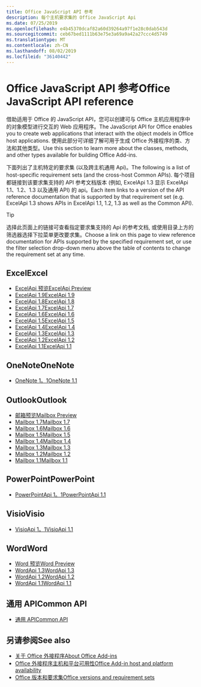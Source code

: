 ```yaml
---
title: Office JavaScript API 参考
description: 每个主机要求集的 Office JavaScript Api
ms.date: 07/25/2019
ms.openlocfilehash: e4b45370dcaf82a60d39264a97f1e28c0dab543d
ms.sourcegitcommit: ceb67bed1111b63e75e3a69a9a42a27ccc4d5749
ms.translationtype: MT
ms.contentlocale: zh-CN
ms.lasthandoff: 08/02/2019
ms.locfileid: "36140442"
---
```

# <a name="office-javascript-api-reference"></a><span data-ttu-id="d2fab-103">Office JavaScript API 参考</span><span class="sxs-lookup"><span data-stu-id="d2fab-103">Office JavaScript API reference</span></span>

<span data-ttu-id="d2fab-104">借助适用于 Office 的 JavaScript API，您可以创建可与 Office 主机应用程序中的对象模型进行交互的 Web 应用程序。</span><span class="sxs-lookup"><span data-stu-id="d2fab-104">The JavaScript API for Office enables you to create web applications that interact with the object models in Office host applications.</span></span> <span data-ttu-id="d2fab-105">使用此部分可详细了解可用于生成 Office 外接程序的类、方法和其他类型。</span><span class="sxs-lookup"><span data-stu-id="d2fab-105">Use this section to learn more about the classes, methods, and other types available for building Office Add-ins.</span></span>

<span data-ttu-id="d2fab-106">下面列出了主机特定的要求集 (以及跨主机通用 Api)。</span><span class="sxs-lookup"><span data-stu-id="d2fab-106">The following is a list of host-specific requirement sets (and the cross-host Common APIs).</span></span> <span data-ttu-id="d2fab-107">每个项目都链接到该要求集支持的 API 参考文档版本 (例如, ExcelApi 1.3 显示 ExcelApi 1.1、1.2、1.3 以及通用 API) 的 api。</span><span class="sxs-lookup"><span data-stu-id="d2fab-107">Each item links to a version of the API reference documentation that is supported by that requirement set (e.g. ExcelApi 1.3 shows APIs in ExcelApi 1.1, 1.2, 1.3 as well as the Common API).</span></span>

> [!TIP]
> <span data-ttu-id="d2fab-108">选择此页面上的链接可查看指定要求集支持的 Api 的参考文档, 或使用目录上方的筛选器选择下拉菜单更改要求集。</span><span class="sxs-lookup"><span data-stu-id="d2fab-108">Choose a link on this page to view reference documentation for APIs supported by the specified requirement set, or use the filter selection drop-down menu above the table of contents to change the requirement set at any time.</span></span>

## <a name="excel"></a><span data-ttu-id="d2fab-109">Excel</span><span class="sxs-lookup"><span data-stu-id="d2fab-109">Excel</span></span>

- [<span data-ttu-id="d2fab-110">ExcelApi 预览</span><span class="sxs-lookup"><span data-stu-id="d2fab-110">ExcelApi Preview</span></span>](/javascript/api/excel?view=excel-js-preview)
- [<span data-ttu-id="d2fab-111">ExcelApi 1.9</span><span class="sxs-lookup"><span data-stu-id="d2fab-111">ExcelApi 1.9</span></span>](/javascript/api/excel?view=excel-js-1.9)
- [<span data-ttu-id="d2fab-112">ExcelApi 1.8</span><span class="sxs-lookup"><span data-stu-id="d2fab-112">ExcelApi 1.8</span></span>](/javascript/api/excel?view=excel-js-1.8)
- [<span data-ttu-id="d2fab-113">ExcelApi 1.7</span><span class="sxs-lookup"><span data-stu-id="d2fab-113">ExcelApi 1.7</span></span>](/javascript/api/excel?view=excel-js-1.7)
- [<span data-ttu-id="d2fab-114">ExcelApi 1.6</span><span class="sxs-lookup"><span data-stu-id="d2fab-114">ExcelApi 1.6</span></span>](/javascript/api/excel?view=excel-js-1.6)
- [<span data-ttu-id="d2fab-115">ExcelApi 1.5</span><span class="sxs-lookup"><span data-stu-id="d2fab-115">ExcelApi 1.5</span></span>](/javascript/api/excel?view=excel-js-1.5)
- [<span data-ttu-id="d2fab-116">ExcelApi 1.4</span><span class="sxs-lookup"><span data-stu-id="d2fab-116">ExcelApi 1.4</span></span>](/javascript/api/excel?view=excel-js-1.4)
- [<span data-ttu-id="d2fab-117">ExcelApi 1.3</span><span class="sxs-lookup"><span data-stu-id="d2fab-117">ExcelApi 1.3</span></span>](/javascript/api/excel?view=excel-js-1.3)
- [<span data-ttu-id="d2fab-118">ExcelApi 1.2</span><span class="sxs-lookup"><span data-stu-id="d2fab-118">ExcelApi 1.2</span></span>](/javascript/api/excel?view=excel-js-1.2)
- [<span data-ttu-id="d2fab-119">ExcelApi 1.1</span><span class="sxs-lookup"><span data-stu-id="d2fab-119">ExcelApi 1.1</span></span>](/javascript/api/excel?view=excel-js-1.1)

## <a name="onenote"></a><span data-ttu-id="d2fab-120">OneNote</span><span class="sxs-lookup"><span data-stu-id="d2fab-120">OneNote</span></span>

- [<span data-ttu-id="d2fab-121">OneNote 1。1</span><span class="sxs-lookup"><span data-stu-id="d2fab-121">OneNote 1.1</span></span>](/javascript/api/onenote?view=onenote-js-1.1)

## <a name="outlook"></a><span data-ttu-id="d2fab-122">Outlook</span><span class="sxs-lookup"><span data-stu-id="d2fab-122">Outlook</span></span>

- [<span data-ttu-id="d2fab-123">邮箱预览</span><span class="sxs-lookup"><span data-stu-id="d2fab-123">Mailbox Preview</span></span>](/javascript/api/outlook?view=outlook-js-preview)
- [<span data-ttu-id="d2fab-124">Mailbox 1.7</span><span class="sxs-lookup"><span data-stu-id="d2fab-124">Mailbox 1.7</span></span>](/javascript/api/outlook?view=outlook-js-1.7)
- [<span data-ttu-id="d2fab-125">Mailbox 1.6</span><span class="sxs-lookup"><span data-stu-id="d2fab-125">Mailbox 1.6</span></span>](/javascript/api/outlook?view=outlook-js-1.6)
- [<span data-ttu-id="d2fab-126">Mailbox 1.5</span><span class="sxs-lookup"><span data-stu-id="d2fab-126">Mailbox 1.5</span></span>](/javascript/api/outlook?view=outlook-js-1.5)
- [<span data-ttu-id="d2fab-127">Mailbox 1.4</span><span class="sxs-lookup"><span data-stu-id="d2fab-127">Mailbox 1.4</span></span>](/javascript/api/outlook?view=outlook-js-1.4)
- [<span data-ttu-id="d2fab-128">Mailbox 1.3</span><span class="sxs-lookup"><span data-stu-id="d2fab-128">Mailbox 1.3</span></span>](/javascript/api/outlook?view=outlook-js-1.3)
- [<span data-ttu-id="d2fab-129">Mailbox 1.2</span><span class="sxs-lookup"><span data-stu-id="d2fab-129">Mailbox 1.2</span></span>](/javascript/api/outlook?view=outlook-js-1.2)
- [<span data-ttu-id="d2fab-130">Mailbox 1.1</span><span class="sxs-lookup"><span data-stu-id="d2fab-130">Mailbox 1.1</span></span>](/javascript/api/outlook?view=outlook-js-1.1)

## <a name="powerpoint"></a><span data-ttu-id="d2fab-131">PowerPoint</span><span class="sxs-lookup"><span data-stu-id="d2fab-131">PowerPoint</span></span>

- [<span data-ttu-id="d2fab-132">PowerPointApi 1。1</span><span class="sxs-lookup"><span data-stu-id="d2fab-132">PowerPointApi 1.1</span></span>](/javascript/api/powerpoint?view=powerpoint-js-1.1)

## <a name="visio"></a><span data-ttu-id="d2fab-133">Visio</span><span class="sxs-lookup"><span data-stu-id="d2fab-133">Visio</span></span>

- [<span data-ttu-id="d2fab-134">VisioApi 1。1</span><span class="sxs-lookup"><span data-stu-id="d2fab-134">VisioApi 1.1</span></span>](/javascript/api/visio?view=visio-js-1.1)

## <a name="word"></a><span data-ttu-id="d2fab-135">Word</span><span class="sxs-lookup"><span data-stu-id="d2fab-135">Word</span></span>

- [<span data-ttu-id="d2fab-136">Word 预览</span><span class="sxs-lookup"><span data-stu-id="d2fab-136">Word Preview</span></span>](/javascript/api/word?view=word-js-preview)
- [<span data-ttu-id="d2fab-137">WordApi 1.3</span><span class="sxs-lookup"><span data-stu-id="d2fab-137">WordApi 1.3</span></span>](/javascript/api/word?view=word-js-1.3)
- [<span data-ttu-id="d2fab-138">WordApi 1.2</span><span class="sxs-lookup"><span data-stu-id="d2fab-138">WordApi 1.2</span></span>](/javascript/api/word?view=word-js-1.2)
- [<span data-ttu-id="d2fab-139">WordApi 1.1</span><span class="sxs-lookup"><span data-stu-id="d2fab-139">WordApi 1.1</span></span>](/javascript/api/word?view=word-js-1.1)

## <a name="common-api"></a><span data-ttu-id="d2fab-140">通用 API</span><span class="sxs-lookup"><span data-stu-id="d2fab-140">Common API</span></span>

- [<span data-ttu-id="d2fab-141">通用 API</span><span class="sxs-lookup"><span data-stu-id="d2fab-141">Common API</span></span>](/javascript/api/office?view=common-js)

## <a name="see-also"></a><span data-ttu-id="d2fab-142">另请参阅</span><span class="sxs-lookup"><span data-stu-id="d2fab-142">See also</span></span>

- [<span data-ttu-id="d2fab-143">关于 Office 外接程序</span><span class="sxs-lookup"><span data-stu-id="d2fab-143">About Office Add-ins</span></span>](/office/dev/add-ins/overview)
- [<span data-ttu-id="d2fab-144">Office 外接程序主机和平台可用性</span><span class="sxs-lookup"><span data-stu-id="d2fab-144">Office Add-in host and platform availability</span></span>](/office/dev/add-ins/overview/office-add-in-availability)
- [<span data-ttu-id="d2fab-145">Office 版本和要求集</span><span class="sxs-lookup"><span data-stu-id="d2fab-145">Office versions and requirement sets</span></span>](/office/dev/add-ins/develop/office-versions-and-requirement-sets)
